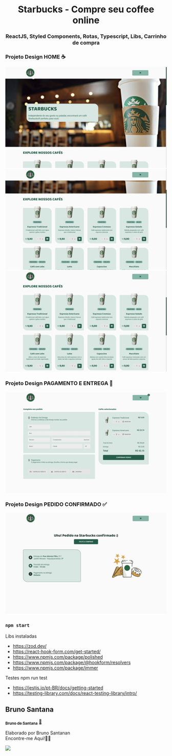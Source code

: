 <h1 align="center">
Starbucks - Compre seu coffee online

<h3 align="center">
ReactJS, Styled Components, Rotas, Typescript, Libs, Carrinho de compra

### Projeto Design HOME ☕️

![image](https://github.com/bruno-santana-github/Starbucks/blob/master/design/1.png)
![image](https://raw.githubusercontent.com/bruno-santana-github/Starbucks/main/design/2.png)
![image](https://raw.githubusercontent.com/bruno-santana-github/Starbucks/main/design/3.png)

### Projeto Design PAGAMENTO E ENTREGA 🚙
![image](https://raw.githubusercontent.com/bruno-santana-github/Starbucks/main/design/4.png)

### Projeto Design PEDIDO CONFIRMADO ✅
![image](https://raw.githubusercontent.com/bruno-santana-github/Starbucks/main/design/5.png)



### `npm start`

Libs instaladas
- https://zod.dev/
- https://react-hook-form.com/get-started/
- https://www.npmjs.com/package/polished
- https://www.npmjs.com/package/@hookform/resolvers
- https://www.npmjs.com/package/immer

Testes
npm run test
- https://jestjs.io/pt-BR/docs/getting-started
- https://testing-library.com/docs/react-testing-library/intro/



## Bruno Santana

<a href="https://www.linkedin.com/in/bruno-santana-moraes/">
 <sub><b>Bruno de Santana</b></sub></a>  <a href="https://www.linkedin.com/in/bruno-santana-moraes/" title="LinkedIn">🚀</a>

Elaborado por Bruno Santanan
<br> Encontre-me Aqui!👋🏽 </br>

 <div> 
  <a href="https://www.linkedin.com/in/techjuliana" target="_blank"><img src="https://img.shields.io/badge/-LinkedIn-%230077B5?style=for-the-badge&logo=linkedin&logoColor=white" target="_blank"></a> 
</div>

